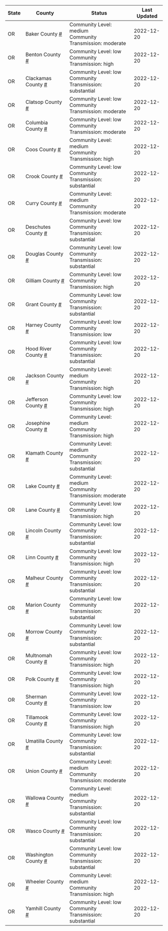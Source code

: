 State | County | Status | Last Updated
--- | --- | --- | --- 
OR | Baker County <a href="#baker_county">#</a> | <a name="baker_county"></a>Community Level: medium<br/>Community Transmission: moderate | 2022-12-20
OR | Benton County <a href="#benton_county">#</a> | <a name="benton_county"></a>Community Level: low<br/>Community Transmission: high | 2022-12-20
OR | Clackamas County <a href="#clackamas_county">#</a> | <a name="clackamas_county"></a>Community Level: low<br/>Community Transmission: substantial | 2022-12-20
OR | Clatsop County <a href="#clatsop_county">#</a> | <a name="clatsop_county"></a>Community Level: low<br/>Community Transmission: moderate | 2022-12-20
OR | Columbia County <a href="#columbia_county">#</a> | <a name="columbia_county"></a>Community Level: low<br/>Community Transmission: moderate | 2022-12-20
OR | Coos County <a href="#coos_county">#</a> | <a name="coos_county"></a>Community Level: medium<br/>Community Transmission: high | 2022-12-20
OR | Crook County <a href="#crook_county">#</a> | <a name="crook_county"></a>Community Level: low<br/>Community Transmission: substantial | 2022-12-20
OR | Curry County <a href="#curry_county">#</a> | <a name="curry_county"></a>Community Level: medium<br/>Community Transmission: moderate | 2022-12-20
OR | Deschutes County <a href="#deschutes_county">#</a> | <a name="deschutes_county"></a>Community Level: low<br/>Community Transmission: substantial | 2022-12-20
OR | Douglas County <a href="#douglas_county">#</a> | <a name="douglas_county"></a>Community Level: low<br/>Community Transmission: substantial | 2022-12-20
OR | Gilliam County <a href="#gilliam_county">#</a> | <a name="gilliam_county"></a>Community Level: low<br/>Community Transmission: high | 2022-12-20
OR | Grant County <a href="#grant_county">#</a> | <a name="grant_county"></a>Community Level: low<br/>Community Transmission: substantial | 2022-12-20
OR | Harney County <a href="#harney_county">#</a> | <a name="harney_county"></a>Community Level: low<br/>Community Transmission: low | 2022-12-20
OR | Hood River County <a href="#hood_river_county">#</a> | <a name="hood_river_county"></a>Community Level: low<br/>Community Transmission: substantial | 2022-12-20
OR | Jackson County <a href="#jackson_county">#</a> | <a name="jackson_county"></a>Community Level: medium<br/>Community Transmission: high | 2022-12-20
OR | Jefferson County <a href="#jefferson_county">#</a> | <a name="jefferson_county"></a>Community Level: low<br/>Community Transmission: high | 2022-12-20
OR | Josephine County <a href="#josephine_county">#</a> | <a name="josephine_county"></a>Community Level: medium<br/>Community Transmission: high | 2022-12-20
OR | Klamath County <a href="#klamath_county">#</a> | <a name="klamath_county"></a>Community Level: medium<br/>Community Transmission: substantial | 2022-12-20
OR | Lake County <a href="#lake_county">#</a> | <a name="lake_county"></a>Community Level: medium<br/>Community Transmission: moderate | 2022-12-20
OR | Lane County <a href="#lane_county">#</a> | <a name="lane_county"></a>Community Level: low<br/>Community Transmission: high | 2022-12-20
OR | Lincoln County <a href="#lincoln_county">#</a> | <a name="lincoln_county"></a>Community Level: low<br/>Community Transmission: substantial | 2022-12-20
OR | Linn County <a href="#linn_county">#</a> | <a name="linn_county"></a>Community Level: low<br/>Community Transmission: high | 2022-12-20
OR | Malheur County <a href="#malheur_county">#</a> | <a name="malheur_county"></a>Community Level: low<br/>Community Transmission: substantial | 2022-12-20
OR | Marion County <a href="#marion_county">#</a> | <a name="marion_county"></a>Community Level: low<br/>Community Transmission: substantial | 2022-12-20
OR | Morrow County <a href="#morrow_county">#</a> | <a name="morrow_county"></a>Community Level: low<br/>Community Transmission: substantial | 2022-12-20
OR | Multnomah County <a href="#multnomah_county">#</a> | <a name="multnomah_county"></a>Community Level: low<br/>Community Transmission: high | 2022-12-20
OR | Polk County <a href="#polk_county">#</a> | <a name="polk_county"></a>Community Level: low<br/>Community Transmission: high | 2022-12-20
OR | Sherman County <a href="#sherman_county">#</a> | <a name="sherman_county"></a>Community Level: low<br/>Community Transmission: low | 2022-12-20
OR | Tillamook County <a href="#tillamook_county">#</a> | <a name="tillamook_county"></a>Community Level: low<br/>Community Transmission: high | 2022-12-20
OR | Umatilla County <a href="#umatilla_county">#</a> | <a name="umatilla_county"></a>Community Level: low<br/>Community Transmission: substantial | 2022-12-20
OR | Union County <a href="#union_county">#</a> | <a name="union_county"></a>Community Level: medium<br/>Community Transmission: moderate | 2022-12-20
OR | Wallowa County <a href="#wallowa_county">#</a> | <a name="wallowa_county"></a>Community Level: medium<br/>Community Transmission: substantial | 2022-12-20
OR | Wasco County <a href="#wasco_county">#</a> | <a name="wasco_county"></a>Community Level: low<br/>Community Transmission: substantial | 2022-12-20
OR | Washington County <a href="#washington_county">#</a> | <a name="washington_county"></a>Community Level: low<br/>Community Transmission: substantial | 2022-12-20
OR | Wheeler County <a href="#wheeler_county">#</a> | <a name="wheeler_county"></a>Community Level: medium<br/>Community Transmission: high | 2022-12-20
OR | Yamhill County <a href="#yamhill_county">#</a> | <a name="yamhill_county"></a>Community Level: low<br/>Community Transmission: substantial | 2022-12-20
